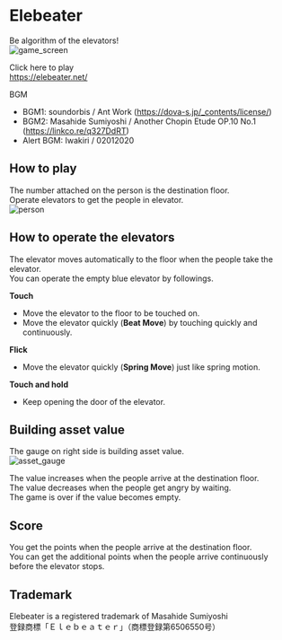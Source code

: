 # Elebeater
Be algorithm of the elevators!  
![game_screen](https://user-images.githubusercontent.com/29959410/164344411-f5c97e94-2ce0-4ec4-8af8-f56d7b625e1c.jpg)

Click here to play  
https://elebeater.net/  

BGM
 - BGM1: soundorbis / Ant Work (https://dova-s.jp/_contents/license/)
 - BGM2: Masahide Sumiyoshi / Another Chopin Etude OP.10 No.1 (https://linkco.re/q327DdRT)
 - Alert BGM: Iwakiri / 02012020

## How to play
The number attached on the person is the destination floor.  
Operate elevators to get the people in elevator.  
![person](https://user-images.githubusercontent.com/29959410/164344448-066b8633-984f-4de4-af62-67a3a44da319.jpg)

## How to operate the elevators
The elevator moves automatically to the floor when the people take the elevator.  
You can operate the empty blue elevator by followings.

**Touch**
 - Move the elevator to the floor to be touched on.
 - Move the elevator quickly (**Beat Move**) by touching quickly and continuously.

**Flick**
 - Move the elevator quickly (**Spring Move**) just like spring motion.

**Touch and hold**
 - Keep opening the door of the elevator.

## Building asset value
The gauge on right side is building asset value.  
![asset_gauge](https://user-images.githubusercontent.com/29959410/164344462-28be34e9-2796-4fb6-8b61-e95693b67f3d.jpg)

The value increases when the people arrive at the destination floor.  
The value decreases when the people get angry by waiting.  
The game is over if the value becomes empty.

## Score
You get the points when the people arrive at the destination floor.  
You can get the additional points when the people arrive continuously before the elevator stops.

## Trademark
Elebeater is a registered trademark of Masahide Sumiyoshi  
登録商標「Ｅｌｅｂｅａｔｅｒ」（商標登録第6506550号）
